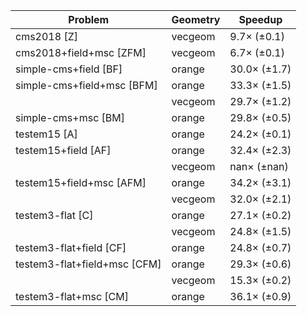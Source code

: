 | Problem                      | Geometry |      Speedup |
| ---------------------------- | -------- | ------------ |
| cms2018 [Z]                  | vecgeom  |  9.7× (±0.1) |
| cms2018+field+msc [ZFM]      | vecgeom  |  6.7× (±0.1) |
| simple-cms+field [BF]        | orange   | 30.0× (±1.7) |
| simple-cms+field+msc [BFM]   | orange   | 33.3× (±1.5) |
|                              | vecgeom  | 29.7× (±1.2) |
| simple-cms+msc [BM]          | orange   | 29.8× (±0.5) |
| testem15 [A]                 | orange   | 24.2× (±0.1) |
| testem15+field [AF]          | orange   | 32.4× (±2.3) |
|                              | vecgeom  |  nan× (±nan) |
| testem15+field+msc [AFM]     | orange   | 34.2× (±3.1) |
|                              | vecgeom  | 32.0× (±2.1) |
| testem3-flat [C]             | orange   | 27.1× (±0.2) |
|                              | vecgeom  | 24.8× (±1.5) |
| testem3-flat+field [CF]      | orange   | 24.8× (±0.7) |
| testem3-flat+field+msc [CFM] | orange   | 29.3× (±0.6) |
|                              | vecgeom  | 15.3× (±0.2) |
| testem3-flat+msc [CM]        | orange   | 36.1× (±0.9) |
